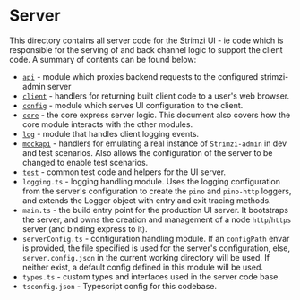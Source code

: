 # Server

This directory contains all server code for the Strimzi UI - ie code which is responsible for the serving of and back channel logic to support the client code. A summary of contents can be found below:

- [`api`](./api/README.md) - module which proxies backend requests to the configured strimzi-admin server
- [`client`](./client/README.md) - handlers for returning built client code to a user's web browser.
- [`config`](./config/README.md) - module which serves UI configuration to the client.
- [`core`](./core/README.md) - the core express server logic. This document also covers how the core module interacts with the other modules.
- [`log`](./log/README.md) - module that handles client logging events.
- [`mockapi`](./mockapi/README.md) - handlers for emulating a real instance of `Strimzi-admin` in dev and test scenarios. Also allows the configuration of the server to be changed to enable test scenarios.
- [`test`](./test/README.md) - common test code and helpers for the UI server.
- `logging.ts` - logging handling module. Uses the logging configuration from the server's configuration to create the `pino` and `pino-http` loggers, and extends the Logger object with entry and exit tracing methods.
- `main.ts` - the build entry point for the production UI server. It bootstraps the server, and owns the creation and management of a node `http`/`https` server (and binding express to it).
- `serverConfig.ts` - configuration handling module. If an `configPath` envar is provided, the file specified is used for the server's configuration, else, `server.config.json` in the current working directory will be used. If neither exist, a default config defined in this module will be used.
- `types.ts` - custom types and interfaces used in the server code base.
- `tsconfig.json` - Typescript config for this codebase.
